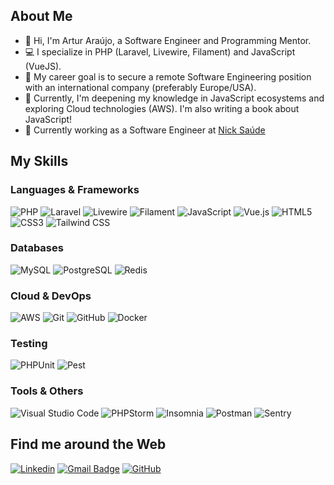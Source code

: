 ## About Me

- 👋 Hi, I'm Artur Araújo, a Software Engineer and Programming Mentor.
- 💻 I specialize in PHP (Laravel, Livewire, Filament) and JavaScript (VueJS).
- 🚀 My career goal is to secure a remote Software Engineering position with an international company (preferably Europe/USA).
- 🌱 Currently, I'm deepening my knowledge in JavaScript ecosystems and exploring Cloud technologies (AWS). I'm also writing a book about JavaScript!
- 💼 Currently working as a Software Engineer at [Nick Saúde](https://www.nicksaude.com)

## My Skills

### Languages & Frameworks

![PHP](https://img.shields.io/badge/PHP-777BB4?style=flat&logo=php&logoColor=white)
![Laravel](https://img.shields.io/badge/Laravel-FF2D20?style=flat&logo=laravel&logoColor=white)
![Livewire](https://img.shields.io/badge/Livewire-E92348?style=flat&logo=livewire&logoColor=white)
![Filament](https://img.shields.io/badge/Filament-272F50?style=flat&logo=filament&logoColor=white)
![JavaScript](https://img.shields.io/badge/JavaScript-F7DF1E?style=flat&logo=javascript&logoColor=black)
![Vue.js](https://img.shields.io/badge/Vue.js-4FC08D?style=flat&logo=vue.js&logoColor=white)
![HTML5](https://img.shields.io/badge/HTML5-E34F26?style=flat&logo=html5&logoColor=white)
![CSS3](https://img.shields.io/badge/CSS3-1572B6?style=flat&logo=css3&logoColor=white)
![Tailwind CSS](https://img.shields.io/badge/Tailwind_CSS-38B2AC?style=flat&logo=tailwind-css&logoColor=white)

### Databases

![MySQL](https://img.shields.io/badge/MySQL-4479A1?style=flat&logo=mysql&logoColor=white)
![PostgreSQL](https://img.shields.io/badge/PostgreSQL-316192?style=flat&logo=postgresql&logoColor=white)
![Redis](https://img.shields.io/badge/Redis-CC292C?style=flat&logo=redis&logoColor=white)

### Cloud & DevOps

![AWS](https://img.shields.io/badge/AWS-232F3E?style=flat&logo=amazon-aws&logoColor=white)
![Git](https://img.shields.io/badge/Git-F05032?style=flat&logo=git&logoColor=white)
![GitHub](https://img.shields.io/badge/GitHub-181717?style=flat&logo=github&logoColor=white)
![Docker](https://img.shields.io/badge/Docker-2496ED?style=flat&logo=docker&logoColor=white)

### Testing

![PHPUnit](https://img.shields.io/badge/PHPUnit-333333?style=flat&logo=phpunit&logoColor=white)
![Pest](https://img.shields.io/badge/Pest-333333?style=flat&logo=pestphp&logoColor=white)

### Tools & Others

![Visual Studio Code](https://img.shields.io/badge/VS%20Code-007ACC?style=flat&logo=visual-studio-code&logoColor=white)
![PHPStorm](https://img.shields.io/badge/PHPStorm-143E69?style=flat&logo=phpstorm&logoColor=white)
![Insomnia](https://img.shields.io/badge/Insomnia-4000BF?style=flat&logo=insomnia&logoColor=white)
![Postman](https://img.shields.io/badge/Postman-FF6C37?style=flat&logo=postman&logoColor=white)
![Sentry](https://img.shields.io/badge/Sentry-362D59?style=flat&logo=sentry&logoColor=white)

## Find me around the Web

[![Linkedin](https://img.shields.io/badge/-Artur%20Ara%C3%BAjo-blue?style=flat-square&logo=Linkedin&logoColor=white&link=arturafonsoaa)](https://www.linkedin.com/in/arturafonsoaa/)
[![Gmail Badge](https://img.shields.io/badge/-arturafonso4a@gmail.com-006bed?style=flat-square&logo=Gmail&logoColor=white&link=mailto:arturafonso4a@gmail.com)](mailto:arturafonso4a@gmail.com)
[![GitHub](https://img.shields.io/github/followers/arturafonsoaa?label=Follow&style=social)](https://github.com/arturafonsoaa)
